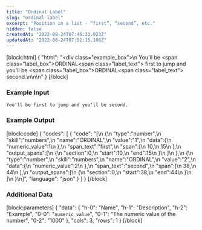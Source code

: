 ```yaml
---
title: "Ordinal Label"
slug: "ordinal-label"
excerpt: "Position in a list - “first”, “second”, etc."
hidden: false
createdAt: "2022-08-24T07:46:33.023Z"
updatedAt: "2022-08-24T07:52:15.106Z"
---
```

[block:html]
{
  "html": "<div class=\"example_box\">\n  You'll be <span class=\"label_box\">ORDINAL</span><span class=\"label_text\"> first</span> to jump and you'll be <span class=\"label_box\">ORDINAL</span><span class=\"label_text\"> second.</span>\n</div>\n\n<style>\n  .label_box { \n    box-sizing: border-box;\n    border-width: 0px;\n    border-style: solid;\n    border-bottom-left-radius: 0.25rem;\n    border-top-left-radius: 0.25rem;\n    border-top-right-radius: 0.25rem;\n    background-color: rgb(241, 59, 233);\n    color: white;\n    padding: 2px;\n    position: relative;\n    outline-style: none;\">\n  }\n  .label_text {\n    box-sizing: border-box;\n    border-width: 0px 0px 2px;\n    border-style: solid;\n    border-color: rgb(241, 59, 233);\n\t}\n  .example_box {\n    max-width: 40rem;\n    margin: 0 auto;\n    background-color: rgb(243, 245, 249);\n    padding: 18px;\n    line-height: 28px;\n  }\n  .tooltip {\n    color:white;\n    background-color: black;\n    width: 235px;\n    position: absolute;\n        top: 26px;\n        left: 15px;\n  }\n</style>"
}
[/block]
### Example Input

```
You'll be first to jump and you'll be second.
```

### Example Output
[block:code]
{
  "codes": [
    {
      "code": "[\n   {\n      \"type\":\"number\",\n      \"skill\":\"numbers\",\n      \"name\":\"ORDINAL\",\n      \"value\":\"1\",\n      \"data\":{\n         \"numeric_value\":1\n      },\n      \"span_text\":\"first\",\n      \"span\":[\n         10,\n         15\n      ],\n      \"output_spans\":[\n         {\n            \"section\":0,\n            \"start\":10,\n            \"end\":15\n         }\n      ]\n   },\n   {\n      \"type\":\"number\",\n      \"skill\":\"numbers\",\n      \"name\":\"ORDINAL\",\n      \"value\":\"2\",\n      \"data\":{\n         \"numeric_value\":2\n      },\n      \"span_text\":\"second\",\n      \"span\":[\n         38,\n         44\n      ],\n      \"output_spans\":[\n         {\n            \"section\":0,\n            \"start\":38,\n            \"end\":44\n         }\n      ]\n   }\n]",
      "language": "json"
    }
  ]
}
[/block]
### Additional Data
[block:parameters]
{
  "data": {
    "h-0": "Name",
    "h-1": "Description",
    "h-2": "Example",
    "0-0": "`numeric_value`",
    "0-1": "The numeric value of the number",
    "0-2": "1000"
  },
  "cols": 3,
  "rows": 1
}
[/block]